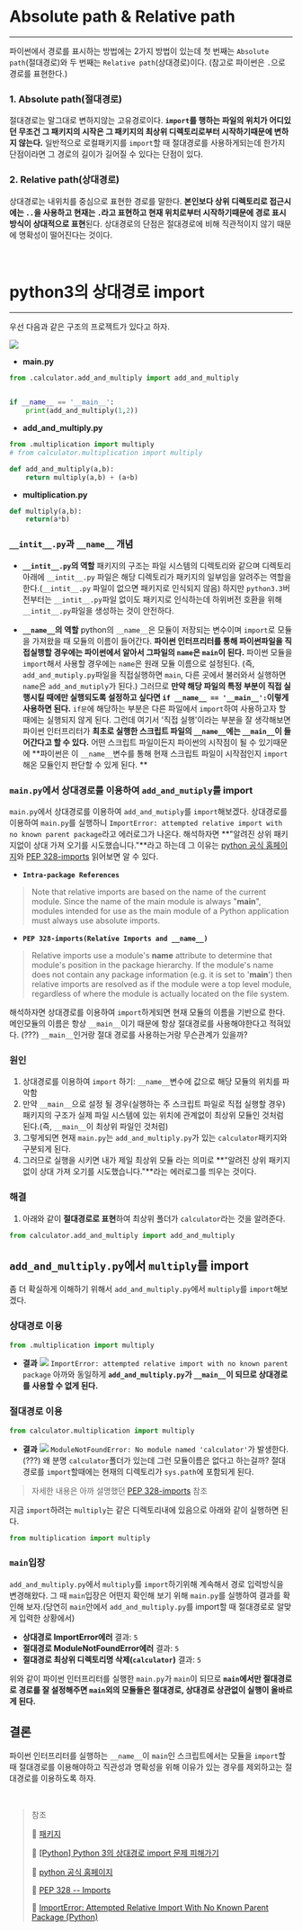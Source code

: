 # Absolute path & Relative path
---

파이썬에서 경로를 표시하는 방법에는 2가지 방법이 있는데 첫 번째는 `Absolute path`(절대경로)와 두 번째는 `Relative path`(상대경로)이다. (참고로 파이썬은 `.`으로 경로를 표현한다.)

### 1. Absolute path(절대경로)
절대경로는 말그대로 변하지않는 고유경로이다.  **`import`를 행하는 파일의 위치가 어디있던 무조건 그 패키지의 시작은 그 패키지의 최상위 디렉토리로부터 시작하기때문에 변하지 않는다.** 일반적으로 로컬패키지를 `import`할 때 절대경로를 사용하게되는데 한가지 단점이라면 그 경로의 길이가 길어질 수 있다는 단점이 있다.

### 2. Relative path(상대경로)
상대경로는 내위치를 중심으로 표현한 경로를 말한다. **본인보다 상위 디렉토리로 접근시에는 `..`을 사용하고 현재는 `.`라고 표현하고 현재 위치로부터 시작하기때문에 경로 표시방식이 상대적으로 표현**된다. 상대경로의 단점은 절대경로에 비해 직관적이지 않기 때문에 명확성이 떨어진다는 것이다.

<br/>

# python3의 상대경로 import
---

우선 다음과 같은 구조의 프로젝트가 있다고 하자.

![](https://images.velog.io/images/anjaekk/post/b9e7cd05-0925-4b65-8a7d-8856514ca75e/image.png)

- **main.py**
```python
from .calculator.add_and_multiply import add_and_multiply


if __name__ == '__main__':
    print(add_and_multiply(1,2))
```

- **add_and_multiply.py**
```python
from .multiplication import multiply
# from calculator.multiplication import multiply

def add_and_multiply(a,b):
    return multiply(a,b) + (a+b)
```

- **multiplication.py**
```python
def multiply(a,b):
    return(a*b)
```

### `__intit__.py`과 `__name__` 개념

- **`__intit__.py`의 역할**
패키지의 구조는 파일 시스템의 디렉토리와 같으며 디렉토리 아래에  `__intit__.py` 파일은 해당 디렉토리가 패키지의 일부임을 알려주는 역할을 한다.(`__intit__.py` 파일이 없으면 패키지로 인식되지 않음) 하지만 `python3.3`버전부터는 `__intit__.py`파일 없이도 패키지로 인식하는데 하위버전 호환을 위해 `__intit__.py`파일을 생성하는 것이 안전하다.

- **`__name__`의 역할**
python의 `__name__`은 모듈이 저장되는 변수이며 `import`로 모듈을 가져왔을 때 모듈의 이름이 들어간다. **파이썬 인터프리터를 통해 파이썬파일을 직접실행할 경우에는 파이썬에서 알아서 그파일의 `name`은 `main`이 된다.** 파이썬 모듈을 `import`해서 사용할 경우에는 `name`은 원래 모듈 이름으로 설정된다. (즉, `add_and_mutiply.py`파일을 직접실행하면 `main`, 다른 곳에서 불러와서 실행하면 `name`은 `add_and_mutiply`가 된다.) 그러므로 **만약 해당 파일의 특정 부분이 직접 실행시킬 때에만 실행되도록 설정하고 싶다면 `if __name__ == '__main__':`이렇게 사용하면 된다.** `if문`에 해당하는 부분은 다른 파일에서 `import`하여 사용하고자 할때에는 실행되지 않게 된다. 그런데 여기서 '직접 실행'이라는 부분을 잘 생각해보면 파이썬 인터프리터가 **최초로 실행한 스크립트 파일의 `__name__`에는 `__main__`이 들어간다고 할 수 있다.** 어떤 스크립트 파일이든지 파이썬의 시작점이 될 수 있기때문에 **파이썬은 이  `__name__`변수를 통해 현재 스크립트 파일이 시작점인지 `import`해온 모듈인지 판단할 수 있게 된다. **

### `main.py`에서 상대경로를 이용하여 `add_and_mutiply`를 import
`main.py`에서 상대경로를 이용하여 `add_and_mutiply`를 `import`해보겠다. 상대경로를 이용하여 `main.py`를 실행하니 `ImportError: attempted relative import with no known parent package`라고 에러로그가 나온다. 해석하자면 **"알려진 상위 패키지없이 상대 가져 오기를 시도했습니다."**라고 하는데 그 이유는 [python 공식 홈페이지](https://docs.python.org/3/tutorial/modules.html#intra-package-references)와 [PEP 328-imports](https://www.python.org/dev/peps/pep-0328/) 읽어보면 알 수 있다. 

- **`Intra-package References`**
> Note that relative imports are based on the name of the current module. Since the name of the main module is always "__main__", modules intended for use as the main module of a Python application must always use absolute imports.

- **`PEP 328-imports(Relative Imports and __name__)`**
> Relative imports use a module's __name__ attribute to determine that module's position in the package hierarchy. If the module's name does not contain any package information (e.g. it is set to '__main__') then relative imports are resolved as if the module were a top level module, regardless of where the module is actually located on the file system.

해석하자면 상대경로를 이용하여 `import`하게되면 현재 모듈의 이름을 기반으로 한다. 메인모듈의 이름은 항상 `__main__`이기 때문에 항상 절대경로를 사용해야한다고 적혀있다. (???) `__main__`인거랑 절대 경로를 사용하는거랑 무슨관계가 있을까? 

### 원인
1. 상대경로를 이용하여 `import` 하기: `__name__`변수에 값으로 해당 모듈의 위치를 파악함
2. 만약 `__main__`으로 설정 될 경우(실행하는 주 스크립트 파일로 직접 실행할 경우) 패키지의 구조가 실제 파일 시스템에 있는 위치에 관계없이 최상위 모듈인 것처럼 된다.(즉, `__main__`이 최상위 파일인 것처럼)
3. 그렇게되면 현재 `main.py`는 `add_and_multiply.py`가 있는 `calculator`패키지와 구분되게 된다.
4. 그러므로 실행을 시키면 내가 제일 최상위 모듈 라는 의미로 **"알려진 상위 패키지없이 상대 가져 오기를 시도했습니다."**라는 에러로그를 띄우는 것이다.

### 해결
1. 아래와 같이 **절대경로로 표현**하여 최상위 폴더가 `calculator`라는 것을 알려준다.
```python
from calculator.add_and_multiply import add_and_multiply
```

## `add_and_multiply.py`에서 `multiply`를 import
좀 더 확실하게 이해하기 위해서 `add_and_multiply.py`에서 `multiply`를 `import`해보겠다. 

### 상대경로 이용
```python
from .multiplication import multiply
```
- **결과**
![](https://images.velog.io/images/anjaekk/post/23ca217f-191e-4f26-8051-f0df0f7b3c90/image.png)
`ImportError: attempted relative import with no known parent package` 아까와 동일하게 **`add_and_multiply.py`가 `__main__`이 되므로 상대경로를 사용할 수 없게 된다.**

### 절대경로 이용
```python
from calculator.multiplication import multiply
```

- **결과**
![](https://images.velog.io/images/anjaekk/post/79a7c2d8-8061-4960-b932-259fbb793a65/image.png)
`ModuleNotFoundError: No module named 'calculator'`가 발생한다. (???) 왜 분명 `calculator`폴더가 있는데 그런 모듈이름은 없다고 하는걸까? 절대경로를 `import`할때에는 현재의 디렉토리가 `sys.path`에 포함되게 된다. 
>자세한 내용은 아까 설명했던 [PEP 328-imports](https://www.python.org/dev/peps/pep-0328/) 참조

지금 `import`하려는 `multiply`는 같은 디렉토리내에 있음으로 아래와 같이 실행하면 된다.
```python
from multiplication import multiply
```

### `main`입장
`add_and_multiply.py`에서 `multiply`를 `import`하기위해 계속해서 경로 입력방식을 변경해왔다. 그 때 `main`입장은 어떤지 확인해 보기 위해 `main.py`를 실행하여 결과를 확인해 보자.(당연히 `main`안에서 `add_and_multiply.py`를 import할 때 절대경로로 알맞게 입력한 상황에서)

- **상대경로 ImportError에러**
결과: `5`
- **절대경로 ModuleNotFoundError에러**
결과: `5`
- **절대경로 최상위 디렉토리명 삭제(`calculator`)**
결과: `5`

위와 같이 파이썬 인터프리터를 실행한 `main.py`가 `main`이 되므로 **`main`에서만 절대경로로 경로를 잘 설정해주면 `main`외의 모듈들은 절대경로, 상대경로 상관없이 실행이 올바르게 된다.**


## 결론
파이썬 인터프리터를 실행하는 `__name__`이 `main`인 스크립트에서는 모듈을 `import`할 때 절대경로를 이용해야하고 직관성과 명확성을 위해 이유가 있는 경우를 제외하고는 절대경로를 이용하도록 하자. 


<br/>


> 참조
> 
>🔗 [패키지](https://wikidocs.net/1418)
>
>🔗 [[Python] Python 3의 상대경로 import 문제 피해가기](https://blog.potados.com/dev/python3-import/)
>
>🔗 [python 공식 홈페이지](https://docs.python.org/3/tutorial/modules.html#intra-package-references)
>
>🔗 [PEP 328 -- Imports](https://www.python.org/dev/peps/pep-0328/)
>
>🔗 [ImportError: Attempted Relative Import With No Known Parent Package (Python)](https://techwithtech.com/importerror-attempted-relative-import-with-no-known-parent-package/)
